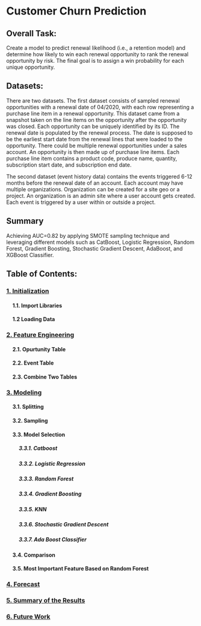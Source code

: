 # Customer Churn Prediction

## Overall Task:
Create a model to predict renewal likelihood (i.e., a retention model) and determine how likely to win each renewal opportunity to rank the renewal opportunity by risk. The final goal is to assign a win probability for each unique opportunity.

## Datasets: 

There are two datasets. The first dataset consists of sampled renewal opportunities with a renewal date of 04/2020, with each row representing a purchase line item in a renewal opportunity. This dataset came from a snapshot taken on the line items on the opportunity after the opportunity was closed. Each opportunity can be uniquely identified by its ID. The renewal date is populated by the renewal process. The date is supposed to be the earliest start date from the renewal lines that were loaded to the opportunity. There could be multiple renewal opportunities under a sales account. An opportunity is then made up of purchase line items. Each purchase line item contains a product code, produce name, quantity, subscription start date, and subscription end date.

The second dataset (event history data) contains the events triggered 6-12 months before the renewal date of an account. Each account may have multiple organizations. Organization can be created for a site geo or a project. An organization is an admin site where a user account gets created. Each event is triggered by a user within or outside a project.

## Summary

Achieving AUC=0.82 by applying SMOTE sampling technique and leveraging different models such as CatBoost, Logistic Regression, Random Forest, Gradient Boosting, Stochastic Gradient Descent, AdaBoost, and XGBoost Classifier.


## Table of Contents:

### [1. Initialization](https://github.com/91104311/Portfolio/blob/main/Customer%20Churn%20Prediction/1.%20Initialization%20-%20Customer%20Churn%20Prediction.ipynb)

#### &nbsp;&nbsp;&nbsp;&nbsp; 1.1. Import Libraries
#### &nbsp;&nbsp;&nbsp;&nbsp; 1.2 Loading Data

### [2. Feature Engineering](https://github.com/91104311/Portfolio/blob/main/Customer%20Churn%20Prediction/2.%20Feature%20Engineering%20-%20Customer%20Churn%20Prediction.ipynb)

#### &nbsp;&nbsp;&nbsp;&nbsp; 2.1. Opurtunity Table
#### &nbsp;&nbsp;&nbsp;&nbsp; 2.2. Event Table
#### &nbsp;&nbsp;&nbsp;&nbsp; 2.3. Combine Two Tables


### [3. Modeling](https://github.com/91104311/Portfolio/blob/main/Customer%20Churn%20Prediction/3.%20Modeling%20-%20Customer%20Churn%20Prediction.ipynb)

#### &nbsp;&nbsp;&nbsp;&nbsp; 3.1. Splitting
#### &nbsp;&nbsp;&nbsp;&nbsp; 3.2. Sampling
#### &nbsp;&nbsp;&nbsp;&nbsp; 3.3. Model Selection
##### &nbsp;&nbsp;&nbsp;&nbsp; &nbsp;&nbsp;&nbsp;&nbsp; 3.3.1. Catboost
##### &nbsp;&nbsp;&nbsp;&nbsp; &nbsp;&nbsp;&nbsp;&nbsp; 3.3.2. Logistic Regression
##### &nbsp;&nbsp;&nbsp;&nbsp; &nbsp;&nbsp;&nbsp;&nbsp; 3.3.3. Random Forest 
##### &nbsp;&nbsp;&nbsp;&nbsp; &nbsp;&nbsp;&nbsp;&nbsp; 3.3.4. Gradient Boosting
##### &nbsp;&nbsp;&nbsp;&nbsp; &nbsp;&nbsp;&nbsp;&nbsp; 3.3.5. KNN
##### &nbsp;&nbsp;&nbsp;&nbsp; &nbsp;&nbsp;&nbsp;&nbsp; 3.3.6. Stochastic Gradient Descent
##### &nbsp;&nbsp;&nbsp;&nbsp; &nbsp;&nbsp;&nbsp;&nbsp; 3.3.7. Ada Boost Classifier
#### &nbsp;&nbsp;&nbsp;&nbsp; 3.4. Comparison
#### &nbsp;&nbsp;&nbsp;&nbsp; 3.5. Most Important Feature Based on Random Forest

### [4. Forecast](https://github.com/91104311/Portfolio/blob/main/Customer%20Churn%20Prediction/4.%20Forecast%20-%20Customer%20Churn%20Prediction.ipynb)

### [5. Summary of the Results](https://github.com/91104311/Portfolio/blob/main/Customer%20Churn%20Prediction/Summary%20of%20the%20Results.pdf)

### [6. Future Work](https://github.com/91104311/Portfolio/blob/main/Customer%20Churn%20Prediction/5.%20Future%20Work%20-%20Customer%20Churn%20Prediction.ipynb)

